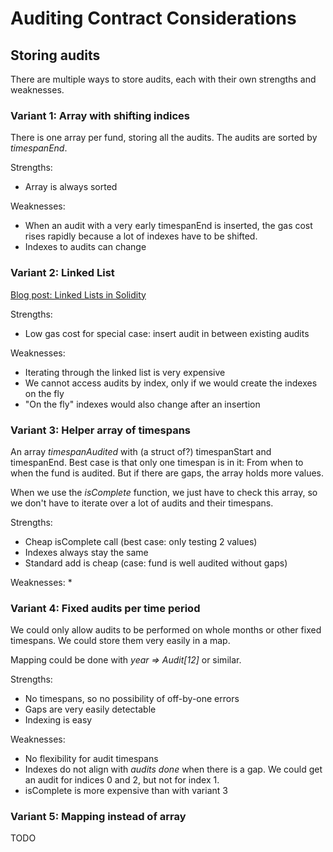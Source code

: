 # Auditing Contract Considerations

## Storing audits

There are multiple ways to store audits, each with their own strengths and weaknesses.

### Variant 1: Array with shifting indices
There is one array per fund, storing all the audits. The audits are sorted by _timespanEnd_.

Strengths:
* Array is always sorted

Weaknesses: 
* When an audit with a very early timespanEnd is inserted, the gas cost rises rapidly because a lot of indexes have to be shifted.
* Indexes to audits can change

### Variant 2: Linked List
[Blog post: Linked Lists in Solidity](https://medium.com/coinmonks/linked-lists-in-solidity-cfd967af389b)

Strengths:
* Low gas cost for special case: insert audit in between existing audits

Weaknesses: 
* Iterating through the linked list is very expensive
* We cannot access audits by index, only if we would create the indexes on the fly
* "On the fly" indexes would also change after an insertion

### Variant 3: Helper array of timespans
An array _timespanAudited_ with (a struct of?) timespanStart and timespanEnd.
Best case is that only one timespan is in it: From when to when the fund is audited.
But if there are gaps, the array holds more values.

When we use the _isComplete_ function, we just have to check this array, so we don't have to iterate over a lot of audits and their timespans.

Strengths:
* Cheap isComplete call (best case: only testing 2 values)
* Indexes always stay the same
* Standard add is cheap (case: fund is well audited without gaps)

Weaknesses:
* 

### Variant 4: Fixed audits per time period
We could only allow audits to be performed on whole months or other fixed timespans. We could store them very easily in a map.

Mapping could be done with *year => Audit[12]* or similar.

Strengths:
* No timespans, so no possibility of off-by-one errors
* Gaps are very easily detectable
* Indexing is easy

Weaknesses:
* No flexibility for audit timespans
* Indexes do not align with _audits done_ when there is a gap. We could get an audit for indices 0 and 2, but not for index 1.
* isComplete is more expensive than with variant 3

### Variant 5: Mapping instead of array
TODO